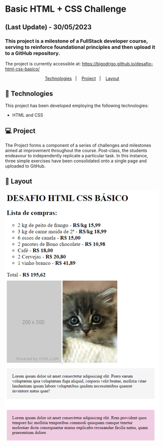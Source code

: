 # Basic HTML + CSS Challenge
## (Last Update) - 30/05/2023
### This project is a milestone of a FullStack developer course, serving to reinforce foundational principles and then upload it to a GitHub repository.

The project is currently accessible at: https://bigodrigo.github.io/desafio-html-css-basico/

<p align="center">
  <a href="#-technologies">Technologies</a>&nbsp;&nbsp;&nbsp;|&nbsp;&nbsp;&nbsp;
  <a href="#-project">Project</a>&nbsp;&nbsp;&nbsp;|&nbsp;&nbsp;&nbsp;
  <a href="#-layout">Layout</a>
</p>

## 🚀 Technologies

This project has been developed employing the following technologies:

- HTML and CSS

## 💻 Project

The Project forms a component of a series of challenges and milestones aimed at improvement throughout the course. Post-class, the students endeavour to independently replicate a particular task. In this instance, three simple exercises have been consolidated onto a single page and uploaded to GitHub.

## 🔖 Layout

<div align="center">
<img src="./layout.png" alt="Visual representation of a shopping list, links in the form of images and two distinct paragraphs with unique characteristics.">
</div>
